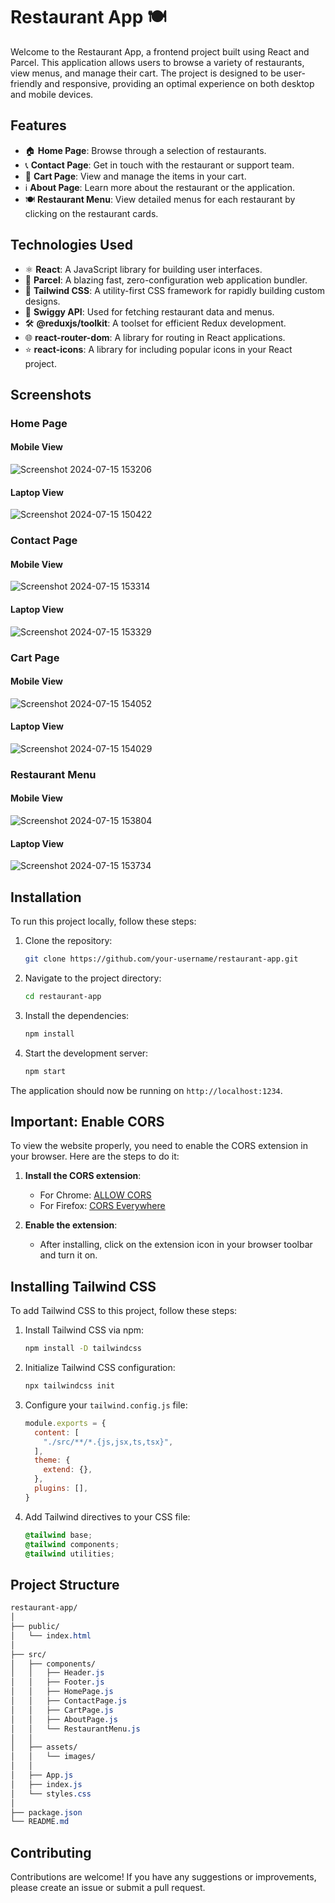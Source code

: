 # Restaurant App 🍽️

Welcome to the Restaurant App, a frontend project built using React and Parcel. This application allows users to browse a variety of restaurants, view menus, and manage their cart. The project is designed to be user-friendly and responsive, providing an optimal experience on both desktop and mobile devices.

## Features

- 🏠 **Home Page**: Browse through a selection of restaurants.
- 📞 **Contact Page**: Get in touch with the restaurant or support team.
- 🛒 **Cart Page**: View and manage the items in your cart.
- ℹ️ **About Page**: Learn more about the restaurant or the application.
- 🍽️ **Restaurant Menu**: View detailed menus for each restaurant by clicking on the restaurant cards.

## Technologies Used

- ⚛️ **React**: A JavaScript library for building user interfaces.
- 🚀 **Parcel**: A blazing fast, zero-configuration web application bundler.
- 🎨 **Tailwind CSS**: A utility-first CSS framework for rapidly building custom designs.
- 📡 **Swiggy API**: Used for fetching restaurant data and menus.
- 🛠️ **@reduxjs/toolkit**: A toolset for efficient Redux development.
- 🌐 **react-router-dom**: A library for routing in React applications.
- ⭐ **react-icons**: A library for including popular icons in your React project.

## Screenshots

### Home Page
#### Mobile View
![Screenshot 2024-07-15 153206](https://github.com/user-attachments/assets/7d62dd18-b700-41a8-928e-b53f162b3b7a)
#### Laptop View
![Screenshot 2024-07-15 150422](https://github.com/user-attachments/assets/9244fce6-3d97-475f-98ab-8feee4e17535)


### Contact Page
#### Mobile View
![Screenshot 2024-07-15 153314](https://github.com/user-attachments/assets/5477e00d-a06c-4bec-8f2a-9c7e9a356200)
#### Laptop View
![Screenshot 2024-07-15 153329](https://github.com/user-attachments/assets/fded4e2c-1229-4687-a258-675ef8225599)


### Cart Page
#### Mobile View
![Screenshot 2024-07-15 154052](https://github.com/user-attachments/assets/972d5ccb-2e32-40bc-a20a-90618e535fc6)
#### Laptop View
![Screenshot 2024-07-15 154029](https://github.com/user-attachments/assets/eeb93435-6823-4ea2-90de-ff14093de111)


### Restaurant Menu
#### Mobile View
![Screenshot 2024-07-15 153804](https://github.com/user-attachments/assets/89e8b8f6-6631-49dd-a90e-6fc115e07788)
#### Laptop View
![Screenshot 2024-07-15 153734](https://github.com/user-attachments/assets/f9bb8a7c-da7f-4dd2-8368-82a13ae0199d)

## Installation

To run this project locally, follow these steps:

1. Clone the repository:
    ```bash
    git clone https://github.com/your-username/restaurant-app.git
    ```

2. Navigate to the project directory:
    ```bash
    cd restaurant-app
    ```

3. Install the dependencies:
    ```bash
    npm install
    ```

4. Start the development server:
    ```bash
    npm start
    ```

The application should now be running on `http://localhost:1234`.

## Important: Enable CORS

To view the website properly, you need to enable the CORS extension in your browser. Here are the steps to do it:

1. **Install the CORS extension**:
    - For Chrome: [ALLOW CORS]([https://chrome.google.com/webstore/detail/cors-unblock/lfhmikememgdcahcdlaciloancbhjino](https://chromewebstore.google.com/detail/allow-cors-access-control/lhobafahddgcelffkeicbaginigeejlf?hl=en))
    - For Firefox: [CORS Everywhere](https://addons.mozilla.org/en-US/firefox/addon/cors-everywhere/)

2. **Enable the extension**:
    - After installing, click on the extension icon in your browser toolbar and turn it on.

## Installing Tailwind CSS

To add Tailwind CSS to this project, follow these steps:

1. Install Tailwind CSS via npm:
    ```bash
    npm install -D tailwindcss
    ```

2. Initialize Tailwind CSS configuration:
    ```bash
    npx tailwindcss init
    ```

3. Configure your `tailwind.config.js` file:
    ```js
    module.exports = {
      content: [
        "./src/**/*.{js,jsx,ts,tsx}",
      ],
      theme: {
        extend: {},
      },
      plugins: [],
    }
    ```

4. Add Tailwind directives to your CSS file:
    ```css
    @tailwind base;
    @tailwind components;
    @tailwind utilities;
    ```

## Project Structure

```css
restaurant-app/
│
├── public/
│   └── index.html
│
├── src/
│   ├── components/
│   │   ├── Header.js
│   │   ├── Footer.js
│   │   ├── HomePage.js
│   │   ├── ContactPage.js
│   │   ├── CartPage.js
│   │   ├── AboutPage.js
│   │   └── RestaurantMenu.js
│   │
│   ├── assets/
│   │   └── images/
│   │
│   ├── App.js
│   ├── index.js
│   └── styles.css
│
├── package.json
└── README.md

 ```
## Contributing
Contributions are welcome! If you have any suggestions or improvements, please create an issue or submit a pull request.
